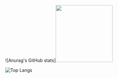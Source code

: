 ![Anurag's GitHub stats]<img height="180em" src="https://github-readme-stats.vercel.app/api?username=andersoney&show_icons=true&theme=dark&include_all_commits=true&count_private=true"/>

![Top Langs](https://github-readme-stats.vercel.app/api/top-langs/?username=andersoney&layout=compact&count_private=true&locale=pt-br&hide=jupyter%20notebook,SourcePawn,shell,pascal,c,ApacheConf,Makefile,Dockerfile,Roff&langs_count=8&theme=dark)

<!-- [![willianrod's wakatime stats](https://github-readme-stats.vercel.app/api/wakatime?username=andersoney)](https://github.com/anuraghazra/github-readme-stats) -->
